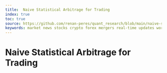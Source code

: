 ```yaml
---
title:  Naive Statistical Arbitrage for Trading
index: true
toc: true
source: https://github.com/renan-peres/quant_research/blob/main/naive-statistical-arbitrage-trading-analysis.ipynb
keywords: market news stocks crypto forex mergers real-time updates word-analysis
---
```


#  Naive Statistical Arbitrage for Trading
